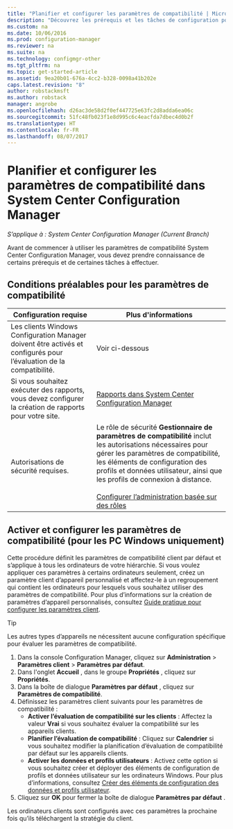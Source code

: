 ```yaml
---
title: "Planifier et configurer les paramètres de compatibilité | Microsoft Docs"
description: "Découvrez les prérequis et les tâches de configuration pour l’utilisation des paramètres de compatibilité dans System Center Configuration Manager."
ms.custom: na
ms.date: 10/06/2016
ms.prod: configuration-manager
ms.reviewer: na
ms.suite: na
ms.technology: configmgr-other
ms.tgt_pltfrm: na
ms.topic: get-started-article
ms.assetid: 9ea20b01-676a-4cc2-b328-0098a41b202e
caps.latest.revision: "8"
author: robstackmsft
ms.author: robstack
manager: angrobe
ms.openlocfilehash: d26ac3de58d2f0ef447725e63fc2d8adda6ea06c
ms.sourcegitcommit: 51fc48fb023f1e8d995c6c4eacfda7dbec4d0b2f
ms.translationtype: HT
ms.contentlocale: fr-FR
ms.lasthandoff: 08/07/2017
---
```

# <a name="plan-for-and-configure-compliance-settings-in-system-center-configuration-manager"></a>Planifier et configurer les paramètres de compatibilité dans System Center Configuration Manager

*S’applique à : System Center Configuration Manager (Current Branch)*

Avant de commencer à utiliser les paramètres de compatibilité System Center Configuration Manager, vous devez prendre connaissance de certains prérequis et de certaines tâches à effectuer.  

## <a name="prerequisites-for-compliance-settings"></a>Conditions préalables pour les paramètres de compatibilité  

|Configuration requise|Plus d'informations|  
|------------------|----------------------|  
|Les clients Windows Configuration Manager doivent être activés et configurés pour l’évaluation de la compatibilité.|Voir ci-dessous|  
|Si vous souhaitez exécuter des rapports, vous devez configurer la création de rapports pour votre site.|[Rapports dans System Center Configuration Manager](../../core/servers/manage/reporting.md)|  
|Autorisations de sécurité requises.|Le rôle de sécurité **Gestionnaire de paramètres de compatibilité** inclut les autorisations nécessaires pour gérer les paramètres de compatibilité, les éléments de configuration des profils et données utilisateur, ainsi que les profils de connexion à distance.<br /><br /> [Configurer l’administration basée sur des rôles](../../core/servers/deploy/configure/configure-role-based-administration.md)|  

##  <a name="enable-and-configure-compliance-settings-for-windows-pcs-only"></a>Activer et configurer les paramètres de compatibilité (pour les PC Windows uniquement)  

Cette procédure définit les paramètres de compatibilité client par défaut et s’applique à tous les ordinateurs de votre hiérarchie. Si vous voulez appliquer ces paramètres à certains ordinateurs seulement, créez un paramètre client d’appareil personnalisé et affectez-le à un regroupement qui contient les ordinateurs pour lesquels vous souhaitez utiliser des paramètres de compatibilité. Pour plus d’informations sur la création de paramètres d’appareil personnalisés, consultez [Guide pratique pour configurer les paramètres client](../../core/clients/deploy/configure-client-settings.md).  

> [!TIP]  
>  Les autres types d’appareils ne nécessitent aucune configuration spécifique pour évaluer les paramètres de compatibilité.  

1.  Dans la console Configuration Manager, cliquez sur **Administration** > **Paramètres client** > **Paramètres par défaut**.  
2.  Dans l'onglet **Accueil** , dans le groupe **Propriétés** , cliquez sur **Propriétés**.  
3.  Dans la boîte de dialogue **Paramètres par défaut** , cliquez sur **Paramètres de compatibilité**.  
4.  Définissez les paramètres client suivants pour les paramètres de compatibilité :
    - **Activer l’évaluation de compatibilité sur les clients** : Affectez la valeur **Vrai** si vous souhaitez évaluer la compatibilité sur les appareils clients.
    - **Planifier l’évaluation de compatibilité** : Cliquez sur **Calendrier** si vous souhaitez modifier la planification d’évaluation de compatibilité par défaut sur les appareils clients.
    - **Activer les données et profils utilisateurs** : Activez cette option si vous souhaitez créer et déployer des éléments de configuration de profils et données utilisateur sur les ordinateurs Windows. Pour plus d’informations, consultez [Créer des éléments de configuration des données et profils utilisateur](/sccm/compliance/deploy-use/create-remote-connection-profiles).
5. Cliquez sur **OK** pour fermer la boîte de dialogue **Paramètres par défaut** .  

Les ordinateurs clients sont configurés avec ces paramètres la prochaine fois qu’ils téléchargent la stratégie du client.  
